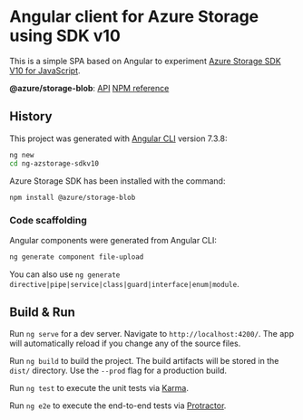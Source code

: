 # Angular client for Azure Storage using SDK v10

This is a simple SPA based on Angular to experiment [Azure Storage SDK V10 for JavaScript](https://github.com/Azure/azure-sdk-for-js/tree/master/sdk/storage).

**@azure/storage-blob**: [API](https://docs.microsoft.com/en-us/javascript/api/%40azure/storage-blob/index?view=azure-node-preview) [NPM reference](https://www.npmjs.com/package/azure-storage)

## History

This project was generated with [Angular CLI](https://github.com/angular/angular-cli) version 7.3.8:

```bash
ng new
cd ng-azstorage-sdkv10
```

Azure Storage SDK has been installed with the command:

```bash
npm install @azure/storage-blob
```

### Code scaffolding

Angular components were generated from Angular CLI:

```bash
ng generate component file-upload
```

You can also use `ng generate directive|pipe|service|class|guard|interface|enum|module`.

## Build & Run

Run `ng serve` for a dev server. Navigate to `http://localhost:4200/`. The app will automatically reload if you change any of the source files.

Run `ng build` to build the project. The build artifacts will be stored in the `dist/` directory. Use the `--prod` flag for a production build.

Run `ng test` to execute the unit tests via [Karma](https://karma-runner.github.io).

Run `ng e2e` to execute the end-to-end tests via [Protractor](http://www.protractortest.org/).
